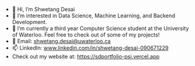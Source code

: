 - 👋 Hi, I’m Shwetang Desai
- 👀 I’m interested in Data Science, Machine Learning, and Backend Development.
- 🌱 I’m currently a third year Computer Science student at the University of Waterloo. Feel free to check out of some of my projects!
- 📧 Email: shwetang.desai@uwaterloo.ca
- 📫 LinkedIn: www.linkedin.com/in/shwetang-desai-090671229
- Check out my website at: https://sdportfolio-psi.vercel.app
     

<!---
sdesai13/sdesai13 is a ✨ special ✨ repository because its `README.md` (this file) appears on your GitHub profile.
You can click the Preview link to take a look at your changes.
--->
